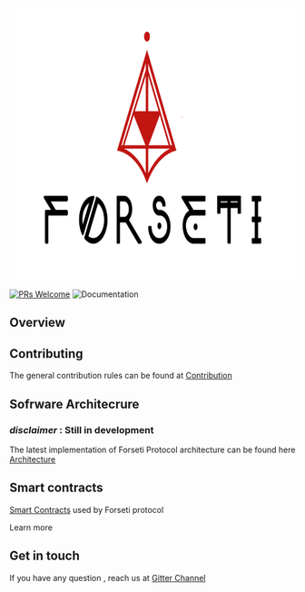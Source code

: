 
<p align="center">
  <img width="840" height ="480"  alt="Forseti" src = "./assets/logo-black.png">
</p>


[![PRs Welcome](https://img.shields.io/badge/PRs-welcome-brightgreen.svg?style=flat-square)](http://makeapullrequest.com)
![Documentation](https://img.shields.io/badge/docs-latest-brightgreen.svg?style=flat)

## Overview 



## Contributing
The general contribution rules can be found at [Contribution ](https://forseti.gitbooks.io/forseti-doc/content/contribution.html)



## Sofrware Architecrure
### _disclaimer_ : Still in development 


The latest implementation of Forseti Protocol architecture can be found here [Architecture](https://forseti.gitbooks.io/forseti-doc/content/soft-architecture.html)

## Smart contracts

[Smart Contracts](https://github.com/ForsetiTeam/Forseti) used by Forseti protocol

Learn more

## Get in touch

If you have any question , reach us at [Gitter Channel](https://gitter.im/ForsetiTeam)

